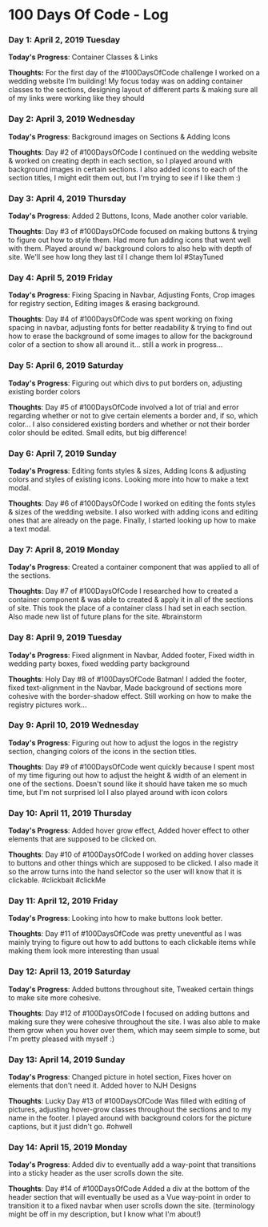 # 100 Days Of Code - Log

### Day 1: April 2, 2019 Tuesday

**Today's Progress**: Container Classes & Links

**Thoughts:** For the first day of the #100DaysOfCode challenge I worked on a wedding website I’m building! My focus today was on adding container classes to the sections, designing layout of different parts & making sure all of my links were working like they should

<!-- **Link to work:** [Calculator App](http://www.example.com) -->

### Day 2: April 3, 2019 Wednesday

**Today's Progress**: Background images on Sections & Adding Icons

**Thoughts**: Day #2 of #100DaysOfCode I continued on the wedding website & worked on creating depth in each section, so I played around with background images in certain sections. I also added icons to each of the section titles, I might edit them out, but I'm trying to see if I like them :)

<!-- **Link(s) to work**: [Calculator App](http://www.example.com) -->

### Day 3: April 4, 2019 Thursday

**Today's Progress**: Added 2 Buttons, Icons, Made another color variable.

**Thoughts**: Day #3 of #100DaysOfCode focused on making buttons & trying to figure out how to style them. Had more fun adding icons that went well with them. Played around w/ background colors to also help with depth of site. We'll see how long they last til I change them lol #StayTuned

### Day 4: April 5, 2019 Friday

**Today's Progress**: Fixing Spacing in Navbar, Adjusting Fonts, Crop images for registry section, Editing images & erasing background.

**Thoughts**: Day #4 of #100DaysOfCode was spent working on fixing spacing in navbar, adjusting fonts for better readability & trying to find out how to erase the background of some images to allow for the background color of a section to show all around it... still a work in progress...

### Day 5: April 6, 2019 Saturday

**Today's Progress**: Figuring out which divs to put borders on, adjusting existing border colors

**Thoughts**: Day #5 of #100DaysOfCode involved a lot of trial and error regarding whether or not to give certain elements a border and, if so, which color... I also considered existing borders and whether or not their border color should be edited. Small edits, but big difference!

### Day 6: April 7, 2019 Sunday

**Today's Progress**: Editing fonts styles & sizes, Adding Icons & adjusting colors and styles of existing icons. Looking more into how to make a text modal.

**Thoughts**: Day #6 of #100DaysOfCode I worked on editing the fonts styles & sizes of the wedding website. I also worked with adding icons and editing ones that are already on the page. Finally, I started looking up how to make a text modal.

### Day 7: April 8, 2019 Monday

**Today's Progress**: Created a container component that was applied to all of the sections.

**Thoughts**: Day #7 of #100DaysOfCode I researched how to created a container component & was able to created & apply it in all of the sections of site. This took the place of a container class I had set in each section. Also made new list of future plans for the site. #brainstorm

### Day 8: April 9, 2019 Tuesday

**Today's Progress**: Fixed alignment in Navbar, Added footer, Fixed width in wedding party boxes, fixed wedding party background

**Thoughts**: Holy Day #8 of #100DaysOfCode Batman! I added the footer, fixed text-alignment in the Navbar, Made background of sections more cohesive with the border-shadow effect. Still working on how to make the registry pictures work...

### Day 9: April 10, 2019 Wednesday

**Today's Progress**: Figuring out how to adjust the logos in the registry section, changing colors of the icons in the section titles.

**Thoughts**: Day #9 of #100DaysOfCode went quickly because I spent most of my time figuring out how to adjust the height & width of an element in one of the sections. Doesn't sound like it should have taken me so much time, but I'm not surprised lol I also played around with icon colors

### Day 10: April 11, 2019 Thursday

**Today's Progress**: Added hover grow effect, Added hover effect to other elements that are supposed to be clicked on.

**Thoughts**: Day #10 of #100DaysOfCode I worked on adding hover classes to buttons and other things which are supposed to be clicked. I also made it so the arrow turns into the hand selector so the user will know that it is clickable. #clickbait #clickMe

### Day 11: April 12, 2019 Friday

**Today's Progress**: Looking into how to make buttons look better.

**Thoughts**: Day #11 of #100DaysOfCode was pretty uneventful as I was mainly trying to figure out how to add buttons to each clickable items while making them look more interesting than usual

### Day 12: April 13, 2019 Saturday

**Today's Progress**: Added buttons throughout site, Tweaked certain things to make site more cohesive.

**Thoughts**: Day #12 of #100DaysOfCode I focused on adding buttons and making sure they were cohesive throughout the site. I was also able to make them grow when you hover over them, which may seem simple to some, but I'm pretty pleased with myself :)

### Day 13: April 14, 2019 Sunday

**Today's Progress**: Changed picture in hotel section, Fixes hover on elements that don't need it. Added hover to NJH Designs

**Thoughts**: Lucky Day #13 of #100DaysOfCode Was filled with editing of pictures, adjusting hover-grow classes throughout the sections and to my name in the footer. I played around with background colors for the picture captions, but it just didn't go. #ohwell

### Day 14: April 15, 2019 Monday

**Today's Progress**: Added div to eventually add a way-point that transitions into a sticky header as the user scrolls down the site.

**Thoughts**: Day #14 of #100DaysOfCode Added a div at the bottom of the header section that will eventually be used as a Vue way-point in order to transition it to a fixed navbar when user scrolls down the site. (terminology might be off in my description, but I know what I'm about!)

<!-- **Link(s) to work**
1. [Find the Longest Word in a String](https://www.freecodecamp.com/challenges/find-the-longest-word-in-a-string)
2. [Title Case a Sentence](https://www.freecodecamp.com/challenges/title-case-a-sentence) -->
